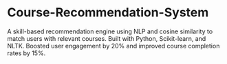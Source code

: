 # Course-Recommendation-System
A skill-based recommendation engine using NLP and cosine similarity to match users with relevant courses. Built with Python, Scikit-learn, and NLTK. Boosted user engagement by 20% and improved course completion rates by 15%.
